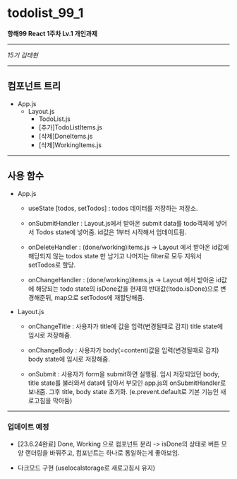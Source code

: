 # todolist_99_1

**항해99 React 1주차 Lv.1 개인과제**

---

_15기 김태현_

---

## 컴포넌트 트리

- App.js
  - Layout.js
    - TodoList.js
    - [추가]TodoListItems.js
    - [삭제]DoneItems.js
    - [삭제]WorkingItems.js

---

## 사용 함수

- App.js

  - useState [todos, setTodos] : todos 데이터를 저장하는 저장소.

  - onSubmitHandler : Layout.js에서 받아온 submit data를 todo객체에 넣어서 Todos state에 넣어줌. id값은 1부터 시작해서 업데이트됨.

  - onDeleteHandler : (done/working)items.js -> Layout 에서 받아온 id값에 해당되지 않는 todos state 만 남기고 나머지는 filter로 모두 지워서 setTodos로 할당.

  - onChangeHandler : (done/working)items.js -> Layout 에서 받아온 id값에 해당되는 todo state의 isDone값을 현재의 반대값(!todo.isDone)으로 변경해준뒤, map으로 setTodos에 재할당해줌.

- Layout.js

  - onChangeTitle : 사용자가 title에 값을 입력(변경될때로 감지) title state에 임시로 저장해줌.

  - onChangeBody : 사용자가 body(=content)값을 입력(변경될때로 감지) body state에 임시로 저장해줌.

  - onSubmit : 사용자가 form을 submit하면 실행됨. 임시 저장되었던 body, title state를 불러와서 data에 담아서 부모인 app.js의 onSubmitHandler로 보내줌. 그후 title, body state 초기화. (e.prevent.default로 기본 기능인 새로고침을 막아둠)

---

### 업데이트 예정

- [23.6.24완료] Done, Working 으로 컴포넌트 분리 -> isDone의 상태로 버튼 모양 랜더링을 바꿔주고, 컴포넌트는 하나로 통일하는게 좋아보임.

- 다크모드 구현 (uselocalstorage로 새로고침시 유지)
